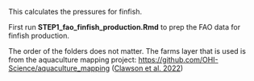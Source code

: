This calculates the pressures for finfish.

First run **STEP1_fao_finfish_production.Rmd** to prep the FAO data for finfish production.

The order of the folders does not matter. The farms layer that is used is from the aquaculture mapping project: https://github.com/OHI-Science/aquaculture_mapping ([Clawson et al. 2022](https://doi.org/10.1016/j.aquaculture.2022.738066))




